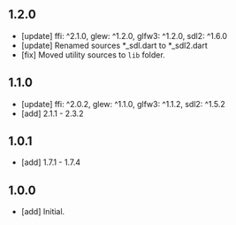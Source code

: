 ## 1.2.0
- [update] ffi: ^2.1.0, glew: ^1.2.0, glfw3: ^1.2.0, sdl2: ^1.6.0
- [update] Renamed sources *_sdl.dart to *_sdl2.dart
- [fix] Moved utility sources to `lib` folder.

## 1.1.0
- [update] ffi: ^2.0.2, glew: ^1.1.0, glfw3: ^1.1.2, sdl2: ^1.5.2
- [add] 2.1.1 - 2.3.2

## 1.0.1
- [add] 1.7.1 - 1.7.4

## 1.0.0
- [add] Initial.
